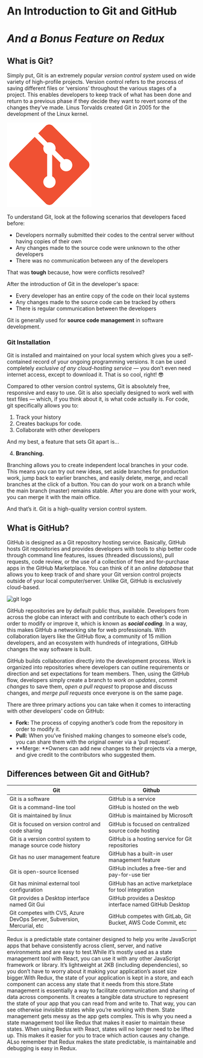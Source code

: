 # An Introduction to Git and GitHub
# *And a Bonus Feature on Redux*

## What is Git?
Simply put, Git is an extremely popular *version control system* used on wide variety of high-profile projects. Version control refers to the process of saving different files or ‘versions’ throughout the various stages of a project. This enables developers to keep track of what has been done and return to a previous phase if they decide they want to revert some of the changes they’ve made. Linus Torvalds created Git in 2005 for the development of the Linux kernel.


![git logo](git.png)

To understand Git, look at the following scenarios that developers faced before:

- Developers normally submitted their codes to the central server without having copies of their own
- Any changes made to the source code were unknown to the other developers
- There was no communication between any of the developers

That was **tough** because, how were conflicts resolved? 

After the introduction of Git in the developer's space:

- Every developer has an entire copy of the code on their local systems
- Any changes made to the source code can be tracked by others
- There is regular communication between the developers

Git is generally used for **source code management** in software development.

### Git Installation
Git is installed and maintained on your local system which gives you a self-contained record of your ongoing programming versions. It can be used completely *exclusive of any cloud-hosting service* — you don’t even need internet access, except to download it. That is so cool, right! 😎

Compared to other version control systems, Git is absolutely free, responsive and easy to use. Git is also specially designed to work well with text files — which, if you think about it, is what code actually is. For code, git specifically allows you to:
1. Track your history
2. Creates backups for code.
3. Collaborate with other developers

And my best, a feature that sets Git apart is...

4. **Branching.** 

Branching allows you to create independent local branches in your code. This means you can try out new ideas, set aside branches for production work, jump back to earlier branches, and easily delete, merge, and recall branches at the click of a button. You can do your work on a branch while the main branch (master) remains stable. After you are done with your work, you can merge it with the main office.

And that’s it. Git is a high-quality version control system.

## What is GitHub?
GitHub is designed as a Git repository hosting service. Basically, GitHub hosts Git repositories and provides developers with tools to ship better code through command line features, issues (threaded discussions), pull requests, code review, or the use of a collection of free and for-purchase apps in the GitHub Marketplace. You can think of it an *online database* that allows you to keep track of and share your Git version control projects outside of your local computer/server. Unlike Git, GitHub is exclusively cloud-based.

![git logo](github.png)

GitHub repositories are by default public thus, available. Developers from across the globe can interact with and contribute to each other’s code in order to modify or improve it, which is known as ***social coding***. In a way, this makes GitHub a networking site for web professionals. With collaboration layers like the GitHub flow, a community of 15 million developers, and an ecosystem with hundreds of integrations, GitHub changes the way software is built. 
 
GitHub builds collaboration directly into the development process. Work is organized into repositories where developers can outline requirements or direction and set expectations for team members. Then, using the GitHub flow, developers simply create a branch to *work on updates*, *commit changes* to save them, *open a pull request* to propose and discuss changes, and *merge pull requests* once everyone is on the same page.

There are three primary actions you can take when it comes to interacting with other developers’ code on GitHub:

- **Fork:** The process of copying another’s code from the repository in order to modify it.
- **Pull:** When you’ve finished making changes to someone else’s code, you can share them with the original owner via a ‘pull request’.
- **Merge: **Owners can add new changes to their projects via a merge, and give credit to the contributors who suggested them.

## Differences between Git and GitHub?
 | Git | Github|
| ----------- | ----------- |
| Git is a software| GitHub is a service |
| Git is a command-line tool | GitHub is hosted on the web |
| Git is maintained by linux | GitHub is maintained by Microsoft |
| Git is focused on version control and code sharing | GitHub is focused on centralized source code hosting |
| Git is a version control system to manage source code history | GitHub is a hosting service for Git repositories |
| Git has no user management feature | GitHub has a built-in user management feature |
| Git is open-source licensed | GitHub includes a free-tier and pay-for-use tier |
| Git has minimal external tool configuration | GitHub has an active marketplace for tool integration |
| Git provides a Desktop interface named Git Gui | GitHub provides a Desktop interface named GitHub Desktop |
| Git competes with CVS, Azure DevOps Server, Subversion, Mercurial, etc | GitHub competes with GitLab, Git Bucket, AWS Code Commit, etc |


Redux is a predictable state container designed to help you write JavaScript apps that behave consistently across client, server, and native environments and are easy to test.While it’s mostly used as a state management tool with React, you can use it with any other JavaScript framework or library. It’s lightweight at 2KB (including dependencies), so you don’t have to worry about it making your application’s asset size bigger.With Redux, the state of your application is kept in a store, and each component can access any state that it needs from this store.State management is essentially a way to facilitate communication and sharing of data across components. It creates a tangible data structure to represent the state of your app that you can read from and write to. That way, you can see otherwise invisible states while you’re working with them. State management gets messy as the app gets complex. This is why you need a state management tool like Redux that makes it easier to maintain these states. When using Redux with React, states will no longer need to be lifted up. This makes it easier for you to trace which action causes any change. ALso remember that Redux makes the state predictable, is maintainable and debugging is easy in Redux.
